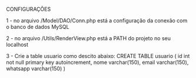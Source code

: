 CONFIGURAÇÕES

1 - no arquivo /Model/DAO/Conn.php está a configuração da conexão com o banco de dados MySQL

2 - no arquivo /Utils/RenderView.php está a PATH do projeto no seu localhost

3 - Crie a table usuario como descito abaixo:
    CREATE TABLE usuario ( 
                id int not null primary key autoincrement,
                nome varchar(150),
                email varchar(150),
                whatsapp varchar(150)
    )

